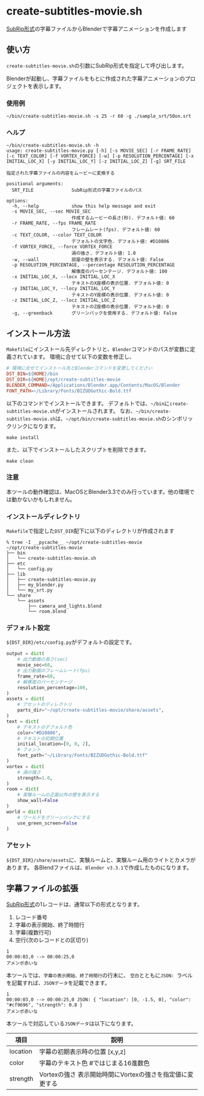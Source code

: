 # create-subtitles-movie.sh

[SubRip形式](https://ja.wikipedia.org/wiki/SubRip)の字幕ファイルからBlenderで字幕アニメーションを作成します

## 使い方

`create-subtitles-movie.sh`の引数にSubRip形式を指定して呼び出します。

Blenderが起動し、字幕ファイルをもとに作成された字幕アニメーションのプロジェクトを表示します。

### 使用例

~~~shell
~/bin/create-subtitles-movie.sh -s 25 -r 60 -g ./sample_srt/50on.srt
~~~

### ヘルプ

~~~shell
~/bin/create-subtitles-movie.sh -h
usage: create-subtitles-movie.py [-h] [-s MOVIE_SEC] [-r FRAME_RATE] [-c TEXT_COLOR] [-f VORTEX_FORCE] [-w] [-p RESOLUTION_PERCENTAGE] [-x INITIAL_LOC_X] [-y INITIAL_LOC_Y] [-z INITIAL_LOC_Z] [-g] SRT_FILE

指定された字幕ファイルの内容をムービーに変換する

positional arguments:
  SRT_FILE              SubRip形式の字幕ファイルのパス

options:
  -h, --help            show this help message and exit
  -s MOVIE_SEC, --sec MOVIE_SEC
                        作成するムービーの長さ(秒). デフォルト値: 60
  -r FRAME_RATE, --fps FRAME_RATE
                        フレームレート(fps). デフォルト値: 60
  -c TEXT_COLOR, --color TEXT_COLOR
                        デフォルトの文字色. デフォルト値: #D10806
  -f VORTEX_FORCE, --force VORTEX_FORCE
                        渦の強さ. デフォルト値: 1.0
  -w, --wall            部屋の壁を表示する. デフォルト値: False
  -p RESOLUTION_PERCENTAGE, --percentage RESOLUTION_PERCENTAGE
                        解像度のパーセンテージ. デフォルト値: 100
  -x INITIAL_LOC_X, --locx INITIAL_LOC_X
                        テキストのX座標の表示位置. デフォルト値: 0
  -y INITIAL_LOC_Y, --locy INITIAL_LOC_Y
                        テキストのY座標の表示位置. デフォルト値: 0
  -z INITIAL_LOC_Z, --locz INITIAL_LOC_Z
                        テキストのZ座標の表示位置. デフォルト値: 0
  -g, --greenback       グリーンバックを使用する. デフォルト値: False
~~~

## インストール方法

`Makefile`にインストール先ディレクトリと、`Blender`コマンドのパスが変数に定義されています。
環境に合せて以下の変数を修正し、

~~~Makefile
# 環境に合せてインストール先とBlenderコマンドを変更してください
DST_BIN=${HOME}/bin
DST_DIR=${HOME}/opt/create-subtitles-movie
BLENDER_COMMAND=/Applications/Blender.app/Contents/MacOS/Blender
FONT_PATH=~/Library/Fonts/BIZUDGothic-Bold.ttf
~~~

以下のコマンドでインストールできます。
デフォルトでは、`~/bin`に`create-subtitles-movie.sh`がインストールされます。
なお、`~/bin/create-subtitles-movie.sh`は、`~/opt/bin/create-subtitles-movie.sh`のシンボリックリンクになります。

~~~shell
make install
~~~

また、以下でインストールしたスクリプトを削除できます。

~~~shell
make clean
~~~

### 注意

本ツールの動作確認は、MacOSとBlender3.3でのみ行っています。他の環境では動かないかもしれません。

### インストールディレクトリ

`Makefile`で指定した`DST_DIR`配下に以下のディレクトリが作成されます

~~~shell
% tree -I __pycache__ ~/opt/create-subtitles-movie
~/opt/create-subtitles-movie
├── bin
│   └── create-subtitles-movie.sh
├── etc
│   └── config.py
├── lib
│   ├── create-subtitles-movie.py
│   ├── my_blender.py
│   └── my_srt.py
└── share
    └── assets
        ├── camera_and_lights.blend
        └── room.blend
~~~

### デフォルト設定

`${DST_DIR}/etc/config.py`がデフォルトの設定です。

~~~python
output = dict(
    # 出力動画の長さ(sec)
    movie_sec=60,
    # 出力動画のフレームレート(fps)
    frame_rate=60,
    # 解像度のパーセンテージ
    resolution_percentage=100,
)
assets = dict(
    # アセットのディレクトリ
    parts_dir="~/opt/create-subtitles-movie/share/assets",
)
text = dict(
    # テキストのデフォルト色
    color="#D10806",
    # テキストの初期位置
    initial_location=[0, 0, 2],
    # フォント
    font_path="~/Library/Fonts/BIZUDGothic-Bold.ttf"
)
vortex = dict(
    # 渦の強さ
    strength=1.0,
)
room = dict(
    # 実験ルームの正面以外の壁を表示する
    show_wall=False
)
world = dict(
    # ワールドをグリーンバックにする
    use_green_screen=False
)
~~~

### アセット

`${DST_DIR}/share/assets`に、実験ルームと、実験ルーム用のライトとカメラがあります。
各Blendファイルは、`Blender v3.3.1`で作成したものになります。


## 字幕ファイルの拡張

[SubRip形式](https://ja.wikipedia.org/wiki/SubRip)の1レコードは、通常以下の形式となります。

1. レコード番号
2. 字幕の表示開始、終了時間行
3. 字幕(複数行可)
4. 空行(次のレコードとの区切り)

~~~text
1
00:00:03,0 --> 00:00:25,0
アメンボ赤いな

~~~

本ツールでは、`字幕の表示開始、終了時間行`の行末に、
`空白`とともに`JSON: `ラベルを記載すれば、`JSONデータ`を記載できます。

~~~text
1
00:00:03,0 --> 00:00:25,0 JSON: { "location": [0, -1.5, 0], "color": "#cf9696", "strength": 0.8 }
アメンボ赤いな

~~~

本ツールで対応している`JSONデータ`は以下になります。

|項目|説明|
|----|----|
|location|字幕の初期表示時の位置 [x,y,z]|
|color|字幕のテキスト色 #ではじまる16進数色|
|strength|Vortexの強さ 表示開始時間にVortexの強さを指定値に変更する|
